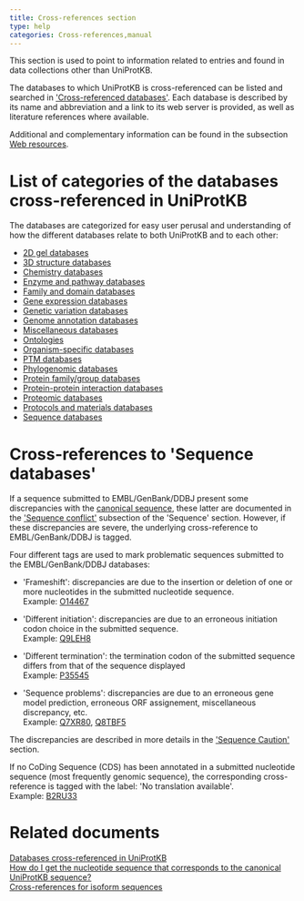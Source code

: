 ```yaml
---
title: Cross-references section
type: help
categories: Cross-references,manual
---
```


This section is used to point to information related to entries and found in data collections other than UniProtKB.

The databases to which UniProtKB is cross-referenced can be listed and searched in ['Cross-referenced databases'](https://www.uniprot.org/database). Each database is described by its name and abbreviation and a link to its web server is provided, as well as literature references where available.

Additional and complementary information can be found in the subsection [Web resources](https://www.uniprot.org/help/web_resource).

# List of categories of the databases cross-referenced in UniProtKB

The databases are categorized for easy user perusal and understanding of how the different databases relate to both UniProtKB and to each other:

- [2D gel databases](https://www.uniprot.org/database?facets=category_exact%3A2D%20gel%20databases&query=%2A)
- [3D structure databases](https://www.uniprot.org/database?facets=category_exact%3A3D%20structure%20databases&query=%2A)
- [Chemistry databases](https://www.uniprot.org/database?facets=category_exact%3AChemistry%20databases&query=%2A)
- [Enzyme and pathway databases](https://www.uniprot.org/database?facets=category_exact%3AEnzyme%20and%20pathway%20databases&query=%2A)
- [Family and domain databases](https://www.uniprot.org/database?facets=category_exact%3AFamily%20and%20domain%20databases&query=%2A)
- [Gene expression databases](https://www.uniprot.org/database?facets=category_exact%3AGene%20expression%20databases&query=%2A)
- [Genetic variation databases](https://www.uniprot.org/database?facets=category_exact%3AGenetic%20variation%20databases&query=%2A)
- [Genome annotation databases](https://www.uniprot.org/database?facets=category_exact%3AGenome%20annotation%20databases&query=%2A)
- [Miscellaneous databases](https://www.uniprot.org/database?facets=category_exact%3AMiscellaneous%20databases&query=%2A)
- [Ontologies](https://www.uniprot.org/database?facets=category_exact%3AOntologies&query=%2A)
- [Organism-specific databases](https://www.uniprot.org/database?facets=category_exact%3AOrganism-specific%20databases&query=%2A)
- [PTM databases](https://www.uniprot.org/database?facets=category_exact%3APTM%20databases&query=%2A)
- [Phylogenomic databases](https://www.uniprot.org/database?facets=category_exact%3APhylogenomic%20databases&query=%2A)
- [Protein family/group databases](https://www.uniprot.org/database?facets=category_exact%3AProtein%20family%2Fgroup%20databases&query=%2A)
- [Protein-protein interaction databases](https://www.uniprot.org/database?facets=category_exact%3AProtein-protein%20interaction%20databases&query=%2A)
- [Proteomic databases](https://www.uniprot.org/database?facets=category_exact%3AProteomic%20databases&query=%2A)
- [Protocols and materials databases](https://www.uniprot.org/database?facets=category_exact%3AProtocols%20and%20materials%20databases&query=%2A)
- [Sequence databases](https://www.uniprot.org/database?facets=category_exact%3ASequence%20databases&query=%2A)

# Cross-references to 'Sequence databases'

If a sequence submitted to EMBL/GenBank/DDBJ present some discrepancies with the [canonical sequence](https://www.uniprot.org/help/canonical_and_isoforms), these latter are documented in the ['Sequence conflict'](https://www.uniprot.org/help/conflict) subsection of the 'Sequence' section. However, if these discrepancies are severe, the underlying cross-reference to EMBL/GenBank/DDBJ is tagged.

Four different tags are used to mark problematic sequences submitted to the EMBL/GenBank/DDBJ databases:

- 'Frameshift': discrepancies are due to the insertion or deletion of one or more nucleotides in the submitted nucleotide sequence.  
  Example: [O14467](https://www.uniprot.org/uniprotkb/O14467/external-links)

- 'Different initiation': discrepancies are due to an erroneous initiation codon choice in the submitted sequence.  
  Example: [Q9LEH8](https://www.uniprot.org/uniprotkb/Q9LEH8/external-links)

- 'Different termination': the termination codon of the submitted sequence differs from that of the sequence displayed  
  Example: [P35545](https://www.uniprot.org/uniprotkb/P35545/external-links)

- 'Sequence problems': discrepancies are due to an erroneous gene model prediction, erroneous ORF assignement, miscellaneous discrepancy, etc.  
  Example: [Q7XR80](https://www.uniprot.org/uniprotkb/Q7XR80/external-links), [Q8TBF5](https://www.uniprot.org/uniprotkb/Q8TBF5/external-links)

The discrepancies are described in more details in the ['Sequence Caution'](https://www.uniprot.org/help/sequence_caution) section.

If no CoDing Sequence (CDS) has been annotated in a submitted nucleotide sequence (most frequently genomic sequence), the corresponding cross-reference is tagged with the label: 'No translation available'.  
Example: [B2RU33](https://www.uniprot.org/uniprotkb/B2RU33/external-links)

# Related documents

[Databases cross-referenced in UniProtKB](https://www.uniprot.org/database)  
[How do I get the nucleotide sequence that corresponds to the canonical UniProtKB sequence?](https://www.uniprot.org/help/canonical_nucleotide)  
[Cross-references for isoform sequences](https://www.uniprot.org/help/isoform_crossreferences)
